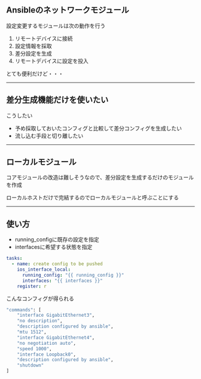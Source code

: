 ## Ansibleのネットワークモジュール

設定変更するモジュールは次の動作を行う

1. リモートデバイスに接続
1. 設定情報を採取
1. 差分設定を生成
1. リモートデバイスに設定を投入

とても便利だけど・・・

---

## 差分生成機能だけを使いたい

こうしたい

- 予め採取しておいたコンフィグと比較して差分コンフィグを生成したい
- 流し込む手段と切り離したい

---

## ローカルモジュール

コアモジュールの改造は難しそうなので、差分設定を生成するだけのモジュールを作成

ローカルホストだけで完結するのでローカルモジュールと呼ぶことにする

---

## 使い方

- running_configに既存の設定を指定
- interfacesに希望する状態を指定

```yaml
tasks:
  - name: create config to be pushed
    ios_interface_local:
      running_config: "{{ running_config }}"
      interfaces: "{{ interfaces }}"
    register: r
```

こんなコンフィグが得られる

```bash
"commands": [
    "interface GigabitEthernet3",
    "no description",
    "description configured by ansible",
    "mtu 1512",
    "interface GigabitEthernet4",
    "no negotiation auto",
    "speed 1000",
    "interface Loopback0",
    "description configured by ansible",
    "shutdown"
]
```
